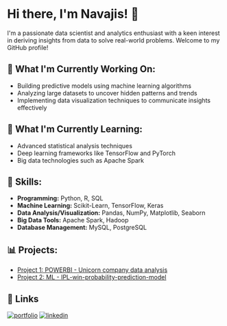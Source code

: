 # Hi there, I'm Navajis! 👋

I'm a passionate data scientist and analytics enthusiast with a keen interest in deriving insights from data to solve real-world problems. Welcome to my GitHub profile!

## 🔭 What I'm Currently Working On:

- Building predictive models using machine learning algorithms
- Analyzing large datasets to uncover hidden patterns and trends
- Implementing data visualization techniques to communicate insights effectively

## 🌱 What I'm Currently Learning:

- Advanced statistical analysis techniques
- Deep learning frameworks like TensorFlow and PyTorch
- Big data technologies such as Apache Spark

## 💼 Skills:

- **Programming:** Python, R, SQL
- **Machine Learning:** Scikit-Learn, TensorFlow, Keras
- **Data Analysis/Visualization:** Pandas, NumPy, Matplotlib, Seaborn
- **Big Data Tools:** Apache Spark, Hadoop
- **Database Management:** MySQL, PostgreSQL

## 📊 Projects:

- [Project 1: POWERBI - Unicorn company data analysis](https://github.com/navajis07/Unicorn_company_data_analysis_dashboard_powerbi)
- [Project 2: ML - IPL-win-probability-prediction-model](https://github.com/navajis07/IPL-win-probability-prediction-model)

## 🔗 Links
[![portfolio](https://img.shields.io/badge/my_portfolio-000?style=for-the-badge&logo=ko-fi&logoColor=white)](https://www.datascienceportfol.io/navajis_portfolio)
[![linkedin](https://img.shields.io/badge/linkedin-0A66C2?style=for-the-badge&logo=linkedin&logoColor=white)](https://www.linkedin.com/in/navajis-khan-92a369249?utm_source=share&utm_campaign=share_via&utm_content=profile&utm_medium=android_app )


